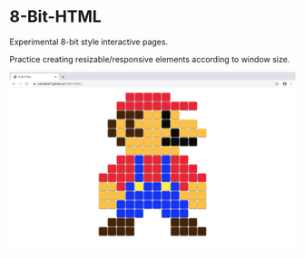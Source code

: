 # 8-Bit-HTML
Experimental 8-bit style interactive pages.

Practice creating resizable/responsive elements according to window size.


<img src="Mario Demo Image.png" width = "1000">
